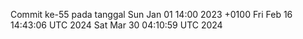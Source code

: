 Commit ke-55 pada tanggal Sun Jan 01 14:00 2023 +0100
Fri Feb 16 14:43:06 UTC 2024
Sat Mar 30 04:10:59 UTC 2024

